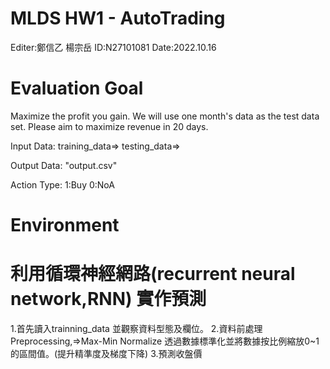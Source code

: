 # MLDS HW1 - AutoTrading
Editer:鄭信乙 楊宗岳
ID:N27101081
Date:2022.10.16

# Evaluation Goal
Maximize the profit you gain. 
We will use one month's data as the test data set.
Please aim to maximize revenue in 20 days.

Input Data:
training_data=>
testing_data=>

Output Data:
"output.csv"

Action Type:
1:Buy 0:NoA

# Environment

# 利用循環神經網路(recurrent neural network,RNN) 實作預測
1.首先讀入trainning_data 並觀察資料型態及欄位。
2.資料前處理Preprocessing,=>Max-Min Normalize 透過數據標準化並將數據按比例縮放0~1的區間值。(提升精準度及梯度下降)
3.預測收盤價
